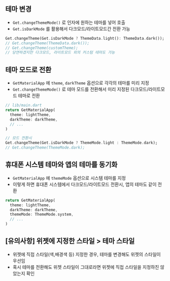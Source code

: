 ## 테마 변경

- `Get.changeThemeMode()` 로 인자에 원하는 테마를 넣어 호출
- `Get.isDarkMode` 를 활용해서 다크모드/라이트모드간 전환 가능

```dart
Get.changeTheme(Get.isDarkMode ? ThemeData.light(): ThemeData.dark());
// Get.changeTheme(ThemeData.dark());
// Get.changeTheme(customTheme);
// 당연하겠지만 다크모드, 라이트모드 외의 커스텀 테마도 가능
```

## 테마 모드로 전환

- `GetMaterialApp` 에 `theme`, `darkTheme` 옵션으로 각각의 테마를 미리 지정
- `Get.changeThemeMode()` 로 테마 모드를 전환해서 미리 지정된 다크모드/라이트모드 테마로 전환

```dart
// lib/main.dart
return GetMaterialApp(
  theme: lightTheme,
  darkTheme: darkTheme,
  // ...
)

// 모드 전환시
Get.changeTheme(Get.isDarkMode ? ThemeMode.light : ThemeMode.dark);
// Get.changeTheme(ThemeMode.dark);
```

## 휴대폰 시스템 테마와 앱의 테마를 동기화

- `GetMaterialApp` 에 `themeMode` 옵션으로 시스템 테마를 지정
- 이렇게 하면 휴대폰 시스템에서 다크모드/라이트모드 전환시, 앱의 테마도 같이 전환

```dart
return GetMaterialApp(
  theme: lightTheme,
  darkTheme: darkTheme,
  themeMode: ThemeMode.system,
  // ...
)
```


## [유의사항] 위젯에 지정한 스타일 > 테마 스타일

- 위젯에 직접 스타일(색,배경색 등) 지정한 경우, 테마를 변경해도 위젯의 스타일이 우선임
- 혹시 테마를 전환해도 위젯 스타일이 그대로라면 위젯에 직접 스타일을 지정하진 않았는지 확인
